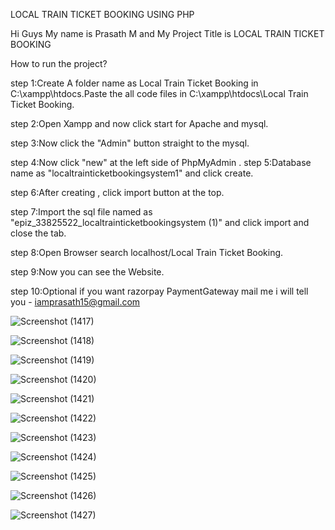 LOCAL TRAIN TICKET BOOKING USING PHP

Hi Guys My name is Prasath M and My Project Title is LOCAL TRAIN TICKET BOOKING

How to run the project?

step 1:Create A folder name as Local Train Ticket Booking in C:\xampp\htdocs.Paste the all code files in C:\xampp\htdocs\Local Train Ticket Booking.

step 2:Open Xampp and now click start for Apache and mysql.

step 3:Now click the "Admin" button straight to the mysql.

step 4:Now click "new" at the left side of PhpMyAdmin 
.
step 5:Database name as "localtrainticketbookingsystem1" and click create.

step 6:After creating , click import button at the top. 

step 7:Import the sql file named as "epiz_33825522_localtrainticketbookingsystem (1)" and click import and close the tab.

step 8:Open Browser search localhost/Local Train Ticket Booking.

step 9:Now you can see the Website.

step 10:Optional if you want razorpay PaymentGateway mail me i will tell you - iamprasath15@gmail.com


![Screenshot (1417)](https://github.com/Prasathlonelyking/LocalTrainTicketBooking/assets/119600246/a584b88a-c2a4-4a3f-826a-757b41f3f22d)

![Screenshot (1418)](https://github.com/Prasathlonelyking/LocalTrainTicketBooking/assets/119600246/e3dcaf20-b599-4871-a654-db6a89e5a922)

![Screenshot (1419)](https://github.com/Prasathlonelyking/LocalTrainTicketBooking/assets/119600246/62ea1971-5856-42fa-b8fe-215893d03954)

![Screenshot (1420)](https://github.com/Prasathlonelyking/LocalTrainTicketBooking/assets/119600246/8e2ab32b-3e31-4948-8793-0a6874cf5139)

![Screenshot (1421)](https://github.com/Prasathlonelyking/LocalTrainTicketBooking/assets/119600246/8d6c1398-f2ef-43f8-96f8-a8d79e7435ef)

![Screenshot (1422)](https://github.com/Prasathlonelyking/LocalTrainTicketBooking/assets/119600246/7f9f1eb5-d9a5-44d7-adf0-da8fc5808491)

![Screenshot (1423)](https://github.com/Prasathlonelyking/LocalTrainTicketBooking/assets/119600246/cd1f8cb6-6da9-4962-bc83-513daaa1ee35)

![Screenshot (1424)](https://github.com/Prasathlonelyking/LocalTrainTicketBooking/assets/119600246/87278dd7-cf0e-4e12-bd28-df094eb2cad8)


![Screenshot (1425)](https://github.com/Prasathlonelyking/LocalTrainTicketBooking/assets/119600246/24c0f5a3-1539-4a41-a64c-dcb377421d96)

![Screenshot (1426)](https://github.com/Prasathlonelyking/LocalTrainTicketBooking/assets/119600246/e28182cb-6a18-4518-81e6-fbe2efe5c9f4)

![Screenshot (1427)](https://github.com/Prasathlonelyking/LocalTrainTicketBooking/assets/119600246/53458188-2838-40a9-a081-325da1da05cc)
